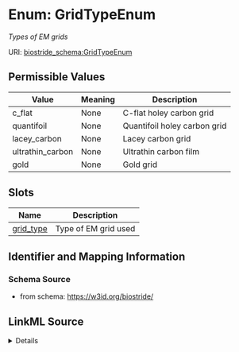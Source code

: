 # Enum: GridTypeEnum 




_Types of EM grids_



URI: [biostride_schema:GridTypeEnum](https://w3id.org/biostride/schema/GridTypeEnum)

## Permissible Values

| Value | Meaning | Description |
| --- | --- | --- |
| c_flat | None | C-flat holey carbon grid |
| quantifoil | None | Quantifoil holey carbon grid |
| lacey_carbon | None | Lacey carbon grid |
| ultrathin_carbon | None | Ultrathin carbon film |
| gold | None | Gold grid |




## Slots

| Name | Description |
| ---  | --- |
| [grid_type](grid_type.md) | Type of EM grid used |





## Identifier and Mapping Information






### Schema Source


* from schema: https://w3id.org/biostride/






## LinkML Source

<details>
```yaml
name: GridTypeEnum
description: Types of EM grids
from_schema: https://w3id.org/biostride/
rank: 1000
permissible_values:
  c_flat:
    text: c_flat
    description: C-flat holey carbon grid
  quantifoil:
    text: quantifoil
    description: Quantifoil holey carbon grid
  lacey_carbon:
    text: lacey_carbon
    description: Lacey carbon grid
  ultrathin_carbon:
    text: ultrathin_carbon
    description: Ultrathin carbon film
  gold:
    text: gold
    description: Gold grid

```
</details>